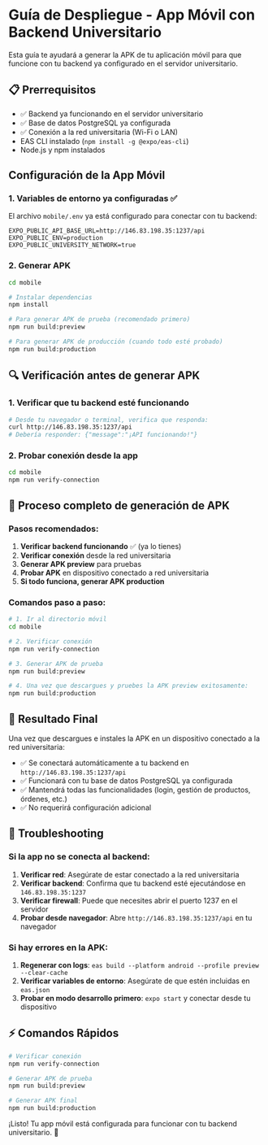 # Guía de Despliegue - App Móvil con Backend Universitario

Esta guía te ayudará a generar la APK de tu aplicación móvil para que funcione con tu backend ya configurado en el servidor universitario.

## 📋 Prerrequisitos

- ✅ Backend ya funcionando en el servidor universitario 
- ✅ Base de datos PostgreSQL ya configurada
- ✅ Conexión a la red universitaria (Wi-Fi o LAN)
- EAS CLI instalado (`npm install -g @expo/eas-cli`)
- Node.js y npm instalados

##  Configuración de la App Móvil

### 1. Variables de entorno ya configuradas ✅

El archivo `mobile/.env` ya está configurado para conectar con tu backend:

```env
EXPO_PUBLIC_API_BASE_URL=http://146.83.198.35:1237/api
EXPO_PUBLIC_ENV=production
EXPO_PUBLIC_UNIVERSITY_NETWORK=true
```

### 2. Generar APK

```bash
cd mobile

# Instalar dependencias
npm install

# Para generar APK de prueba (recomendado primero)
npm run build:preview

# Para generar APK de producción (cuando todo esté probado)
npm run build:production
```

## 🔍 Verificación antes de generar APK

### 1. Verificar que tu backend esté funcionando

```bash
# Desde tu navegador o terminal, verifica que responda:
curl http://146.83.198.35:1237/api
# Debería responder: {"message":"¡API funcionando!"}
```

### 2. Probar conexión desde la app

```bash
cd mobile
npm run verify-connection
```

## 🚀 Proceso completo de generación de APK

### Pasos recomendados:

1. **Verificar backend funcionando** ✅ (ya lo tienes)
2. **Verificar conexión** desde la red universitaria
3. **Generar APK preview** para pruebas
4. **Probar APK** en dispositivo conectado a red universitaria  
5. **Si todo funciona, generar APK production**

### Comandos paso a paso:

```bash
# 1. Ir al directorio móvil
cd mobile

# 2. Verificar conexión
npm run verify-connection

# 3. Generar APK de prueba
npm run build:preview

# 4. Una vez que descargues y pruebes la APK preview exitosamente:
npm run build:production
```

## 🎯 Resultado Final

Una vez que descargues e instales la APK en un dispositivo conectado a la red universitaria:

- ✅ Se conectará automáticamente a tu backend en `http://146.83.198.35:1237/api`
- ✅ Funcionará con tu base de datos PostgreSQL ya configurada
- ✅ Mantendrá todas las funcionalidades (login, gestión de productos, órdenes, etc.)
- ✅ No requerirá configuración adicional

## 🚨 Troubleshooting

### Si la app no se conecta al backend:

1. **Verificar red**: Asegúrate de estar conectado a la red universitaria
2. **Verificar backend**: Confirma que tu backend esté ejecutándose en `146.83.198.35:1237`
3. **Verificar firewall**: Puede que necesites abrir el puerto 1237 en el servidor
4. **Probar desde navegador**: Abre `http://146.83.198.35:1237/api` en tu navegador

### Si hay errores en la APK:

1. **Regenerar con logs**: `eas build --platform android --profile preview --clear-cache`
2. **Verificar variables de entorno**: Asegúrate de que estén incluidas en `eas.json`
3. **Probar en modo desarrollo primero**: `expo start` y conectar desde tu dispositivo

## ⚡ Comandos Rápidos

```bash
# Verificar conexión
npm run verify-connection

# Generar APK de prueba
npm run build:preview  

# Generar APK final
npm run build:production
```

¡Listo! Tu app móvil está configurada para funcionar con tu backend universitario. 🎉
